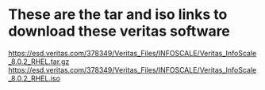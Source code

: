 # These are the tar and iso links to download these veritas software

https://esd.veritas.com/378349/Veritas_Files/INFOSCALE/Veritas_InfoScale_8.0.2_RHEL.tar.gz
https://esd.veritas.com/378349/Veritas_Files/INFOSCALE/Veritas_InfoScale_8.0.2_RHEL.iso
